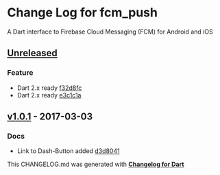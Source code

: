 # Change Log for fcm_push
A Dart interface to Firebase Cloud Messaging (FCM) for Android and iOS

## [Unreleased](http://github.com/mikemitterer/dart-fcm-push/compare/v1.2...HEAD)

### Feature
* Dart 2.x ready [f32d8fc](https://github.com/mikemitterer/dart-fcm-push/commit/f32d8fc010a030ff40e5fdffffbed89e1f6511d4)
* Dart 2.x ready [e3c1c1a](https://github.com/mikemitterer/dart-fcm-push/commit/e3c1c1ac9304b2a5b3d2ea768930e12e1dc9363c)

## [v1.0.1](http://github.com/mikemitterer/dart-fcm-push/compare/v1.0.0...v1.0.1) - 2017-03-03

### Docs
* Link to Dash-Button added [d3d8041](https://github.com/mikemitterer/dart-fcm-push/commit/d3d8041a07fd8b60ac6ef467f194140a31303ddf)


This CHANGELOG.md was generated with [**Changelog for Dart**](https://pub.dartlang.org/packages/changelog)
